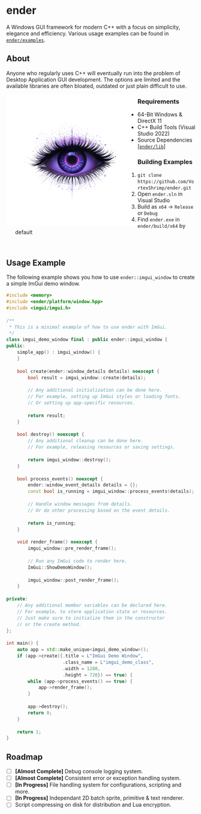 # ender
A Windows GUI framework for modern C++ with a focus on simplicity,
elegance and efficiency. Various usage examples can be found in
[`ender/examples`](https://github.com/VortexShrimp/ender/tree/master/examples).

## About
Anyone who regularly uses C++ will eventually run into the problem of
Desktop Application GUI development. The options are limited and the
available libraries are often bloated, outdated or just plain difficult to
use.

<img src="data/logo.png" align="left" width="350px"/>

### Requirements

- 64-Bit Windows & DirectX 11
- C++ Build Tools (Visual Studio 2022)
- Source Dependencies [[`ender/lib`](https://github.com/VortexShrimp/ender/tree/master/ender/lib)]

### Building Examples

1. `git clone https://github.com/VortexShrimp/ender.git`
2. Open `ender.sln` in Visual Studio
3. Build as `x64` -> `Release` or `Debug`
4. Find `ender.exe` in `ender/build/x64` by default

<br clear="left"/>

## Usage Example
The following example shows you how to use `ender::imgui_window` to create a simple
ImGui demo window.

```cpp
#include <memory>
#include <ender/platform/window.hpp>
#include <imgui/imgui.h>

/**
 * This is a minimal example of how to use ender with ImGui.
 */
class imgui_demo_window final : public ender::imgui_window {
public:
    simple_app() : imgui_window() {
    }

    bool create(ender::window_details details) noexcept {
        bool result = imgui_window::create(details);

        // Any additional initialization can be done here.
        // For example, setting up ImGui styles or loading fonts.
        // Or setting up app-specific resources.

        return result;
    }

    bool destroy() noexcept {
        // Any additional cleanup can be done here.
        // For example, releasing resources or saving settings.

        return imgui_window::destroy();
    }

    bool process_events() noexcept {
        ender::window_event_details details = {};
        const bool is_running = imgui_window::process_events(details);

        // Handle window messages from details.
        // Or do other processing based on the event details.

        return is_running;
    }

    void render_frame() noexcept {
        imgui_window::pre_render_frame();

        // Run any ImGui code to render here.
        ImGui::ShowDemoWindow();

        imgui_window::post_render_frame();
    }

private:
    // Any additional member variables can be declared here.
    // For example, to store application state or resources.
    // Just make sure to initialize them in the constructor
    // or the create method.
};

int main() {
    auto app = std::make_unique<imgui_demo_window>();
    if (app->create({.title = L"ImGui Demo Window",
                     .class_name = L"imgui_demo_class",
                     .width = 1280,
                     .height = 720}) == true) {
        while (app->process_events() == true) {
            app->render_frame();
        }

        app->destroy();
        return 0;
    }

    return 1;
}
```

## Roadmap

- [ ] **[Almost Complete]** Debug console logging system.
- [ ] **[Almost Complete]** Consistent error or exception handling system.
- [ ] **[In Progress]** File handling system for configurations, scripting and more.
- [ ] **[In Progress]** Independant 2D batch sprite, primitive & text renderer.
- [ ] Script compressing on disk for distribution and Lua encryption.

<!--
## Example
### Simple Window
The example below spawns a 64-bit Win32, Directx11 window running ImGui.
This is the [mess](https://github.com/ocornut/imgui/blob/master/examples/example_win32_directx11/main.cpp)
that *ender* is cleaning up.
```cpp
// include <ender/platform/window.hpp>
// include <imgui/imgui.h>

void on_render_frame(ender::window*) {
    // Run any ImGui code here.
    ImGui::ShowDemoWindow();
}

INT WINAPI wWinMain(HINSTANCE, HINSTANCE, PWSTR, INT) {
    auto app = std::make_unique<ender::window>();
    if (app->create(nullptr, {.title = L"simple window",
                              .class_name = L"simple_class",
                              .width = 1280,
                              .height = 720,
                              .on_message_create = nullptr,
                              .on_message_destroy = nullptr,
                              .on_message_close = nullptr}) == true) {
        while (app->handle_events(nullptr) == true) {
            app->render_frame(on_render_frame);
        }

        app->destroy(nullptr);

        return 0;
    }

    return 1;
}
```
<img src="data/menu_app_example.PNG" align="right" width="450px"></img>

Find more examples at [`ender/examples`](https://github.com/VortexShrimp/ender/tree/master/examples).

Any class inheritting from <code>ender\::window</code> can be infinitely created.
For example, you could have <code>std::vector<ender\::window*> windows</code>
to manage many windows.

All window messages will be routed through their own callbacks, if they've been set
during initialization. Use them to change what your windows do.

This example is using *ender* as a window framework with ImGui, but its much
more capable than that.

<br clear="right"/>

### Crypto Price Checker
<img src="data/price_checker_example.PNG" align="left" width="300px"></img>
This project's user interface is scripted with Lua by setting up an `ender::lua_window`.
See [`examples/crypto_price_checker`](https://github.com/VortexShrimp/ender/tree/master/examples/crypto_price_checker)
for the source code.

It makes asynchronous get requests to a crypto REST API and parses
the json before displaying the coin's information.

<br clear="left"/>

## Distribution
Applications created with *ender* are fully self containing. Projects created
with `ender::window` can be destributed as an executable only.

Applications created with `ender::lua_window` will simply require a "script"
directory alongside the executable containing the desired scripts.

## Support
Only supports 64-bit Windows at the moment.
-->
